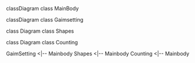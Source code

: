 classDiagram
	class MainBody

classDiagram
	class Gaimsetting

class Diagram
	class Shapes

class Diagram
	class Counting

GaimSetting <|-- Mainbody
Shapes <|-- Mainbody
Counting <|-- Mainbody
